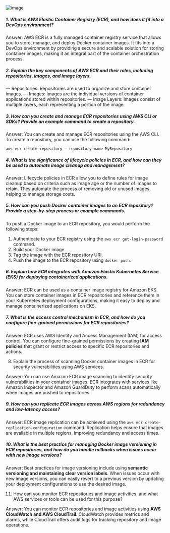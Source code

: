 ![image](https://github.com/fjing1/Kubernetes/assets/32583955/46cf3517-cbdb-4bb2-846b-27e7ff83e1f9)

##### 1. What is AWS Elastic Container Registry (ECR), and how does it fit into a DevOps environment?

Answer: AWS ECR is a fully managed container registry service that allows you to store, manage, and deploy Docker container images. It fits into a DevOps environment by providing a secure and scalable solution for storing container images, making it an integral part of the container orchestration process.

##### 2. Explain the key components of AWS ECR and their roles, including repositories, images, and image layers.

— Repositories: Repositories are used to organize and store container images.
— Images: Images are the individual versions of container applications stored within repositories.
— Image Layers: Images consist of multiple layers, each representing a portion of the image.

##### 3. How can you create and manage ECR repositories using AWS CLI or SDKs? Provide an example command to create a repository.

Answer: You can create and manage ECR repositories using the AWS CLI. To create a repository, you can use the following command:

    aws ecr create-repository — repository-name MyRepository

##### 4. What is the significance of **lifecycle policies** in ECR, and how can they be used to automate image cleanup and management?

Answer: Lifecycle policies in ECR allow you to define rules for image cleanup based on criteria such as image age or the number of images to retain. They automate the process of removing old or unused images, helping to manage storage costs.

##### 5. How can you push Docker container images to an ECR repository? Provide a step-by-step process or example commands.

To push a Docker image to an ECR repository, you would perform the following steps:
1. Authenticate to your ECR registry using the `aws ecr get-login-password` command.
2. Build your Docker image.
3. Tag the image with the ECR repository URI.
4. Push the image to the ECR repository using `docker push`.

##### 6. Explain how ECR integrates with Amazon Elastic Kubernetes Service (EKS) for deploying containerized applications.

Answer: ECR can be used as a container image registry for Amazon EKS. You can store container images in ECR repositories and reference them in your Kubernetes deployment configurations, making it easy to deploy and manage containerized applications on EKS.

##### 7. What is the access control mechanism in ECR, and how do you configure fine-grained permissions for ECR repositories?

Answer: ECR uses AWS Identity and Access Management (IAM) for access control. You can configure fine-grained permissions by creating **IAM policies** that grant or restrict access to specific ECR repositories and actions.

8. Explain the process of scanning Docker container images in ECR for security vulnerabilities using AWS services.

Answer: You can use Amazon ECR image scanning to identify security vulnerabilities in your container images. ECR integrates with services like Amazon Inspector and Amazon GuardDuty to perform scans automatically when images are pushed to repositories.

##### 9. How can you replicate ECR images across AWS regions for redundancy and low-latency access?

Answer: ECR image replication can be achieved using the `aws ecr create-replication-configuration` command. Replication helps ensure that images are available in multiple regions, improving redundancy and access times.

##### 10. What is the best practice for managing Docker image versioning in ECR repositories, and how do you handle rollbacks when issues occur with new image versions?

Answer: Best practices for image versioning include using **semantic versioning and maintaining clear version labels**. When issues occur with new image versions, you can easily revert to a previous version by updating your deployment configurations to use the desired image.

11. How can you monitor ECR repositories and image activities, and what AWS services or tools can be used for this purpose?

Answer: You can monitor ECR repositories and image activities using **AWS CloudWatch and AWS CloudTrail**. CloudWatch provides metrics and alarms, while CloudTrail offers audit logs for tracking repository and image operations.

